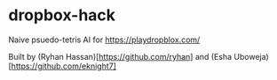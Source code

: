 dropbox-hack
============

Naive psuedo-tetris AI for https://playdropblox.com/

Built by (Ryhan Hassan)[https://github.com/ryhan] and (Esha Uboweja)[https://github.com/eknight7]
